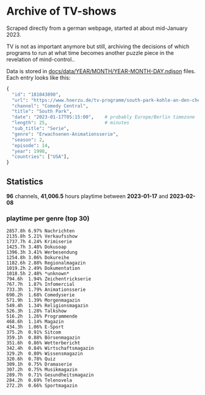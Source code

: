 # Archive of TV-shows

Scraped directly from a german webpage, started at about mid-January 2023.

TV is not as important anymore but still, archiving the decisions of which programs to run at what time
becomes another puzzle piece in the revelation of mind-control.. 

Data is stored in [docs/data/YEAR/MONTH/YEAR-MONTH-DAY.ndjson](docs/data/) files. 
Each entry looks like this:

```python
{
  "id": "181043890", 
  "url": "https://www.hoerzu.de/tv-programm/south-park-kohle-an-den-chefkoch/bid_181043890/", 
  "channel": "Comedy Central", 
  "title": "South Park", 
  "date": "2023-01-17T05:15:00",    # probably Europe/Berlin timezone 
  "length": 25,                     # minutes 
  "sub_title": "Serie", 
  "genre": "Erwachsenen-Animationsserie", 
  "season": 2, 
  "episode": 14, 
  "year": 1998, 
  "countries": ["USA"],
}
```

## Statistics

**96** channels, **41,006.5** hours playtime between **2023-01-17** and **2023-02-08**


### playtime per genre (top 30)

    2857.8h 6.97% Nachrichten
    2135.8h 5.21% Verkaufsshow
    1737.7h 4.24% Krimiserie
    1425.7h 3.48% Dokusoap
    1396.3h 3.41% Werbesendung
    1254.8h 3.06% Dokureihe
    1182.6h 2.88% Regionalmagazin
    1019.2h 2.49% Dokumentation
    1018.5h 2.48% *unknown*
    794.6h  1.94% Zeichentrickserie
    767.7h  1.87% Infomercial
    733.3h  1.79% Animationsserie
    690.2h  1.68% Comedyserie
    571.9h  1.39% Morgenmagazin
    549.4h  1.34% Religionsmagazin
    526.3h  1.28% Talkshow
    516.2h  1.26% Programmende
    468.6h  1.14% Magazin
    434.3h  1.06% E-Sport
    375.2h  0.91% Sitcom
    359.1h  0.88% Börsenmagazin
    351.6h  0.86% Wetterbericht
    342.4h  0.84% Wirtschaftsmagazin
    329.2h  0.80% Wissensmagazin
    320.6h  0.78% Quiz
    309.1h  0.75% Dramaserie
    307.2h  0.75% Musikmagazin
    289.7h  0.71% Gesundheitsmagazin
    284.2h  0.69% Telenovela
    272.2h  0.66% Sportmagazin
